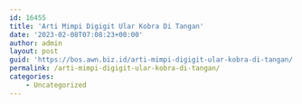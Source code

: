 ```yaml
---
id: 16455
title: 'Arti Mimpi Digigit Ular Kobra Di Tangan'
date: '2023-02-08T07:08:23+00:00'
author: admin
layout: post
guid: 'https://bos.awn.biz.id/arti-mimpi-digigit-ular-kobra-di-tangan/'
permalink: /arti-mimpi-digigit-ular-kobra-di-tangan/
categories:
    - Uncategorized
---
```


